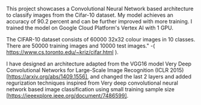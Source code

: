 This project showcases a Convolutional Neural Network based architecture to classify images from the Cifar-10 dataset.
My model achieves an accuracy of 90.2 percent and can be further improved with more training.
I trained the model on Google Cloud Platform's Vertex AI with 1 GPU.

The CIFAR-10 dataset consists of 60000 32x32 colour images in 10 classes. There are 50000 training images and 10000 test 
images." -( https://www.cs.toronto.edu/~kriz/cifar.html ).

I have designed an architecture adapted from the VGG16 model Very Deep Convolutional Networks for Large-Scale 
Image Recognition (ICLR 2015)[https://arxiv.org/abs/1409.1556], and changed the last 2 layers and added regurization techniques inspired from 
Very deep convolutional neural network based image classification using small training sample size [https://ieeexplore.ieee.org/document/7486599].

